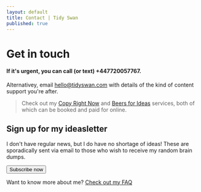 ```yaml
---
layout: default
title: Contact | Tidy Swan
published: true
---
```


# Get in touch

#### If it's urgent, you can call (or text) +447720057767.

Alternativey, email [hello@tidyswan.com](mailto:hello@tidyswan.com) with details of the kind of content support you're after.

> Check out my [Copy Right Now](/copy-right-now) and [Beers for Ideas](/beers-for-ideas) services, both of which can be booked and paid for online.

## Sign up for my ideasletter
I don't have regular news, but I do have no shortage of ideas! These are sporadically sent via email to those who wish to receive my random brain dumps.

<a href="https://tinyletter.com/tidyswan" target="_blank"><button class="button">Subscribe now</button></a>

Want to know more about me? [Check out my FAQ](/about/#faq)
